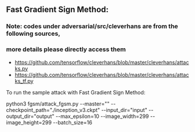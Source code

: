 
## Fast Gradient Sign Method:

### Note: codes under adversarial/src/cleverhans are from the following sources,
###       more details please directly access them

- https://github.com/tensorflow/cleverhans/blob/master/cleverhans/attacks.py
- https://github.com/tensorflow/cleverhans/blob/master/cleverhans/attacks_tf.py

To run the sample attack with Fast Gradient Sign Method:

python3 fgsm/attack_fgsm.py  --master="" --checkpoint_path="./inception_v3.ckpt" --input_dir="input"
               --output_dir="output" --max_epsilon=10 --image_width=299 --image_height=299
               --batch_size=16